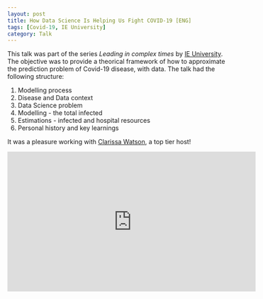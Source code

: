 ```yaml
---
layout: post
title: How Data Science Is Helping Us Fight COVID-19 [ENG]
tags: [Covid-19, IE University]
category: Talk
---
```


This talk was part of the series *Leading in complex times* by [IE University](https://www.ie.edu/university/). The objective was to provide a theorical framework of how to approximate the prediction problem of Covid-19 disease, with data. The talk had the following structure:

1. Modelling process
2. Disease and Data context
3. Data Science problem
4. Modelling - the total infected
5. Estimations - infected and hospital resources
6. Personal history and key learnings

It was a pleasure working with [Clarissa Watson](https://www.linkedin.com/in/clarissawatson/), a top tier host!

<p align="center">
<iframe src="https://www.youtube.com/embed/Bl2LG8XyyF4" width="560" height="315" frameborder="0" align="center"></iframe>
</p>